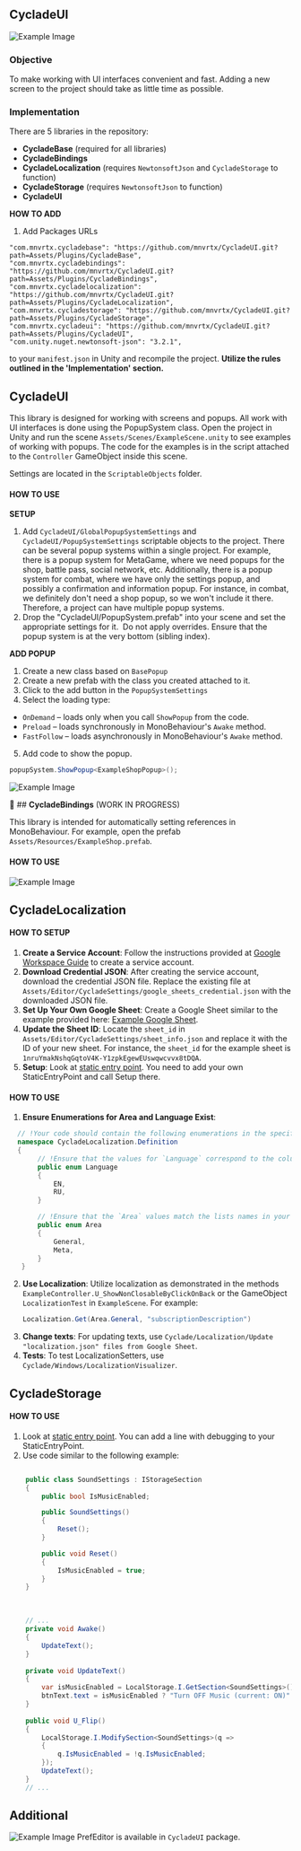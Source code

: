 ## CycladeUI

![Example Image](imgTutorial/example.png)

### **Objective**<br>
To make working with UI interfaces convenient and fast. Adding a new screen to the project should take as little time as possible.


### **Implementation**<br>
There are 5 libraries in the repository: 
- **CycladeBase** (required for all libraries)
- **CycladeBindings**
- **CycladeLocalization** (requires `NewtonsoftJson` and `CycladeStorage` to function)
- **CycladeStorage** (requires `NewtonsoftJson` to function)
- **CycladeUI**

**HOW TO ADD**

1. Add Packages URLs<br>
```
"com.mnvrtx.cycladebase": "https://github.com/mnvrtx/CycladeUI.git?path=Assets/Plugins/CycladeBase",
"com.mnvrtx.cycladebindings": "https://github.com/mnvrtx/CycladeUI.git?path=Assets/Plugins/CycladeBindings",
"com.mnvrtx.cycladelocalization": "https://github.com/mnvrtx/CycladeUI.git?path=Assets/Plugins/CycladeLocalization",
"com.mnvrtx.cycladestorage": "https://github.com/mnvrtx/CycladeUI.git?path=Assets/Plugins/CycladeStorage",
"com.mnvrtx.cycladeui": "https://github.com/mnvrtx/CycladeUI.git?path=Assets/Plugins/CycladeUI",
"com.unity.nuget.newtonsoft-json": "3.2.1",
```
to your `manifest.json` in Unity and recompile the project. **Utilize the rules outlined in the 'Implementation' section.**

## **CycladeUI**<br>
This library is designed for working with screens and popups. All work with UI interfaces is done using the PopupSystem class. Open the project in Unity and run the scene `Assets/Scenes/ExampleScene.unity` to see examples of working with popups. The code for the examples is in the script attached to the `Controller` GameObject inside this scene.

Settings are located in the `ScriptableObjects` folder.

#### **HOW TO USE**

**SETUP**
1. Add `CycladeUI/GlobalPopupSystemSettings` and `CycladeUI/PopupSystemSettings` scriptable objects to the project.
There can be several popup systems within a single project. For example, there is a popup system for MetaGame, where we need popups for the shop, battle pass, social network, etc. Additionally, there is a popup system for combat, where we have only the settings popup, and possibly a confirmation and information popup. For instance, in combat, we definitely don't need a shop popup, so we won't include it there. Therefore, a project can have multiple popup systems.
2. Drop the "CycladeUI/PopupSystem.prefab" into your scene and set the appropriate settings for it.  Do not apply overrides. Ensure that the popup system is at the very bottom (sibling index).

**ADD POPUP**
1. Create a new class based on `BasePopup`
2. Create a new prefab with the class you created attached to it.
3. Click to the add button in the `PopupSystemSettings`
4. Select the loading type:
  - `OnDemand` – loads only when you call `ShowPopup` from the code.
  - `Preload` – loads synchronously in MonoBehaviour's `Awake` method.
  - `FastFollow` – loads asynchronously in MonoBehaviour's `Awake` method.
5. Add code to show the popup.
```csharp
popupSystem.ShowPopup<ExampleShopPopup>();
```
  

![Example Image](imgTutorial/howToUsePopupSystem.png)

🚧 ## **CycladeBindings** (WORK IN PROGRESS)

This library is intended for automatically setting references in MonoBehaviour. For example, open the prefab `Assets/Resources/ExampleShop.prefab`.

#### **HOW TO USE**
![Example Image](imgTutorial/howToUseBindingsSystem.png)

## **CycladeLocalization**<br>
#### **HOW TO SETUP**

1. **Create a Service Account**: Follow the instructions provided at [Google Workspace Guide](https://developers.google.com/workspace/guides/create-credentials#service-account) to create a service account.
2. **Download Credential JSON**: After creating the service account, download the credential JSON file. Replace the existing file at `Assets/Editor/CycladeSettings/google_sheets_credential.json` with the downloaded JSON file.
3. **Set Up Your Own Google Sheet**: Create a Google Sheet similar to the example provided here: [Example Google Sheet](https://docs.google.com/spreadsheets/d/1nruYmakNshqGqtoV4K-Y1zpkEgewEUswqwcvvx8tDQA/edit?usp=sharing).
4. **Update the Sheet ID**: Locate the `sheet_id` in `Assets/Editor/CycladeSettings/sheet_info.json` and replace it with the ID of your new sheet. For instance, the `sheet_id` for the example sheet is `1nruYmakNshqGqtoV4K-Y1zpkEgewEUswqwcvvx8tDQA`.
5. **Setup**: Look at [static entry point](https://github.com/mnvrtx/CycladeUI/blob/main/Assets/Scripts/StaticEntryPoint.cs). You need to add your own StaticEntryPoint and call Setup there.

#### **HOW TO USE**

1. **Ensure Enumerations for Area and Language Exist**:

```csharp
  // !Your code should contain the following enumerations in the specified namespace:
  namespace CycladeLocalization.Definition
  {
       // !Ensure that the values for `Language` correspond to the columns in your Google Sheet
       public enum Language
       {
           EN,
           RU,
       }

       // !Ensure that the `Area` values match the lists names in your sheet.
       public enum Area
       {
           General,
           Meta,
       }
   }
```

2. **Use Localization**: Utilize localization as demonstrated in the methods `ExampleController.U_ShowNonClosableByClickOnBack` or the GameObject `LocalizationTest` in `ExampleScene`. For example:
   ```csharp
   Localization.Get(Area.General, "subscriptionDescription")
   ```
3. **Change texts**: For updating texts, use `Cyclade/Localization/Update "localization.json" files from Google Sheet`.
4. **Tests**: To test LocalizationSetters, use `Cyclade/Windows/LocalizationVisualizer`.

## **CycladeStorage**<br>
#### **HOW TO USE**
1. Look at [static entry point](https://github.com/mnvrtx/CycladeUI/blob/main/Assets/Scripts/StaticEntryPoint.cs). You can add a line with debugging to your StaticEntryPoint.
2. Use code similar to the following example:
```csharp

    public class SoundSettings : IStorageSection
    {
        public bool IsMusicEnabled;

        public SoundSettings()
        {
            Reset();
        }

        public void Reset()
        {
            IsMusicEnabled = true;
        }
    }

```

<br>

```csharp
    // ...
    private void Awake()
    {
        UpdateText();
    }
    
    private void UpdateText()
    {
        var isMusicEnabled = LocalStorage.I.GetSection<SoundSettings>().IsMusicEnabled;
        btnText.text = isMusicEnabled ? "Turn OFF Music (current: ON)" : "Turn ON Music (current: OFF)";
    }
    
    public void U_Flip()
    {
        LocalStorage.I.ModifySection<SoundSettings>(q =>
        {
            q.IsMusicEnabled = !q.IsMusicEnabled;
        });
        UpdateText();
    }
    // ...
```

## **Additional**<br>

![Example Image](imgTutorial/howToUsePrefsEditor.png)
PrefEditor is available in `CycladeUI` package.
